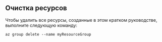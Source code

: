 ## <a name="clean-up-resources"></a>Очистка ресурсов

Чтобы удалить все ресурсы, созданные в этом кратком руководстве, выполните следующую команду:

```azurecli
az group delete --name myResourceGroup
```